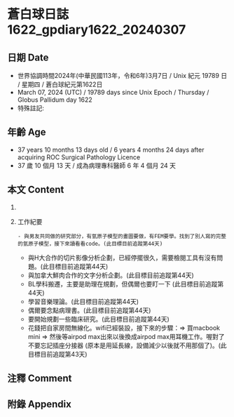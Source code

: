 [_metadata_:encoding]: - "utf-8"
[_metadata_:language]: - "zh-Hant-TW"
[_metadata_:fileformat]: - "markdown"
[_metadata_:MIME_type]: - "text/plain"
[_metadata_:markdown_version]: - "commonmark version 0.30"
[_metadata_:markdown_spec]: - "https://spec.commonmark.org/0.30/"

# 蒼白球日誌1622_gpdiary1622_20240307 #

## 日期 Date ##

* 世界協調時間2024年(中華民國113年，令和6年)3月7日 / Unix 紀元 19789 日 / 星期四 / 蒼白球紀元第1622日
* March 07, 2024 (UTC) / 19789 days since Unix Epoch / Thursday / Globus Pallidum day 1622
* 特殊註記:

## 年齡 Age ##

* 37 years 10 months 13 days old / 6 years 4 months 24 days after acquiring ROC Surgical Pathology Licence
* 37 歲 10 個月 13 天 / 成為病理專科醫師 6 年 4 個月 24 天

## 本文 Content ##

1. 

    
2. 工作紀要

       - 與男友共同做的研究部分，有氫原子模型的畫圖要做，有FEM要學。找到了別人寫的完整的氫原子模型，接下來讀看看code。(此目標目前追蹤第44天)
   - 與H大合作的切片影像分析企劃，已經停擺很久，需要檢閱工具有沒有問題。(此目標目前追蹤第44天)
   - 與加拿大鮮肉合作的文字分析企劃。(此目標目前追蹤第44天)
   - BL學科搬遷，主要是助理在規劃，但偶爾也要盯一下 (此目標目前追蹤第44天)
   - 學習音樂理論。(此目標目前追蹤第44天)
   - 偶爾要念點病理書。(此目標目前追蹤第44天)
   - 要開始規劃一些臨床研究。(此目標目前追蹤第44天)
   - 花錢把自家房間無線化。wifi已經裝設，接下來的步驟：=> 買macbook mini => 然後等airpod max出來以後換成airpod max用耳機工作。喔對了不要忘記插座分接器 (原本是用延長線，設備減少以後就不用那個了)。(此目標目前追蹤第43天)


## 注釋 Comment ##


## 附錄 Appendix ##

